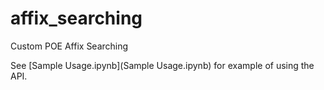 # affix_searching
Custom POE Affix Searching

See [Sample Usage.ipynb](Sample Usage.ipynb) for example of using the API.
